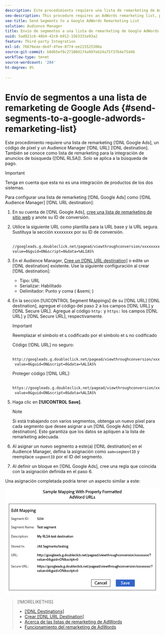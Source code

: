 ```yaml
---
description: Este procedimiento requiere una lista de remarketing de AdWords, un código de píxel y un destino de URL de Audience Manager. También se conoce como lista de remarketing para la integración de anuncios de búsqueda (RLSA). Solo se aplica a la búsqueda de pago.
seo-description: This procedure requires an AdWords remarketing list, pixel code, and an Audience Manager URL destination. It is also known as a remarketing list for search ads (RLSA) integration. Applies to paid search only.
seo-title: Send Segments to a Google AdWords Remarketing List
solution: Audience Manager
title: Envío de segmentos a una lista de remarketing de Google AdWords
uuid: 5ad821c6-48b4-42c0-b912-1563331e93a2
feature: Third-party Integration
exl-id: 76676eae-de4f-4fee-8774-ee215525306a
source-git-commit: b8d65ef8c27100d174a997eb24a75f37b4e75d40
workflow-type: tm+mt
source-wordcount: '284'
ht-degree: 0%

---
```


# Envío de segmentos a una lista de remarketing de Google Ads {#send-segments-to-a-google-adwords-remarketing-list}

Este procedimiento requiere una lista de remarketing [!DNL Google Ads], un código de píxel y un Audience Manager [!DNL URL] [!DNL destination]. También se conoce como lista de remarketing para la integración de anuncios de búsqueda ([!DNL RLSA]). Solo se aplica a la búsqueda de pago.

>[!IMPORTANT]
>Tenga en cuenta que esta no es una integración de productos de los dos sistemas.

Para configurar una lista de remarketing [!DNL Google Ads] como [!DNL Audience Manager] [!DNL URL destination]:

1. En su cuenta de [!DNL Google Ads], [cree una lista de remarketing de sitio web](https://support.google.com/tagmanager/answer/6106960?hl=en) y anote su ID de conversión.
1. Utilice la siguiente URL como plantilla para la URL base y la URL segura. Sustituya la sección xxxxxxxx por su ID de conversión.

   ```
    //googleads.g.doubleclick.net/pagead/viewthroughconversion/xxxxxxxx/?value=0&guid=ON&script=0&data=%ALIAS%
   ```

1. En el Audience Manager, [Cree un [!DNL URL destination]](../../features/destinations/create-url-destination.md) o edite un [!DNL destination] existente. Use la siguiente configuración al crear [!DNL destination]:
   * Tipo: URL
   * Serializar: Habilitado
   * Delimitador: Punto y coma ( &amp;semi; )

1. En la sección [!UICONTROL Segment Mappings] de su [!DNL URL] [!DNL destination], agregue el código del paso 2 a los campos [!DNL URL] y [!DNL Secure URL]. Agregue al código `http:` y `https:` los campos [!DNL URL] y [!DNL Secure URL], respectivamente.

   >[!IMPORTANT]
   >
   >Reemplazar el símbolo et `&` codificado por el símbolo et `&` no codificado

   Código [!DNL URL] no seguro:

   ```
    http://googleads.g.doubleclick.net/pagead/viewthroughconversion/xxxxxxxx/?
    value=0&guid=ON&script=0&data=%ALIAS%
   ```

   Proteger código [!DNL URL]:

   ```
    https://googleads.g.doubleclick.net/pagead/viewthroughconversion/xxxxxxxx/?
    value=0&guid=ON&script=0&data=%ALIAS%
   ```

1. Haga clic en **[!UICONTROL Save]**.

   >[!NOTE]
   >
   >Si está trabajando con varios segmentos, obtenga un nuevo píxel para cada segmento que desee asignar a un [!DNL Google Ads] [!DNL destination]. Esto garantiza que los datos se apliquen a la lista de remarketing adecuada.

1. Al asignar un nuevo segmento a este(a) [!DNL destination] en el Audience Manager, defina la asignación como `aam=segmentID` y reemplace `segmentID` por el ID del segmento.
1. Al definir un bloque en [!DNL Google Ads], cree una regla que coincida con la asignación definida en el paso 6.

Una asignación completada podría tener un aspecto similar a este:

![](../assets/rlsa_mapping.png)

>[!MORELIKETHIS]
>
>* [[!DNL Destinations]](../../features/destinations/destinations.md)
>* [Crear [!DNL URL Destination]](../../features/destinations/create-url-destination.md)
>* [Acerca de las listas de remarketing de AdWords](https://support.google.com/adwords/answer/2472738)
>* [Funcionamiento del remarketing de AdWords](https://support.google.com/adwords/answer/2454000)
